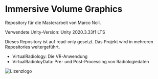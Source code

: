 # Immersive Volume Graphics
Repository für die Masterarbeit von Marco Noll.

Verwendete Unity-Version: Unity 2020.3.33f1 LTS

Dieses Repository ist auf read-only gesetzt. Das Projekt wird in mehreren Repositories weitergeführt.

- VirtualRadiology: Die VR-Anwendung
- VirtualRadioloyData: Pre- und Post-Processing von Radiologiedaten

![Lizenzlogo](https://licensebuttons.net/l/by-nc-sa/3.0/de/88x31.png)









## 


